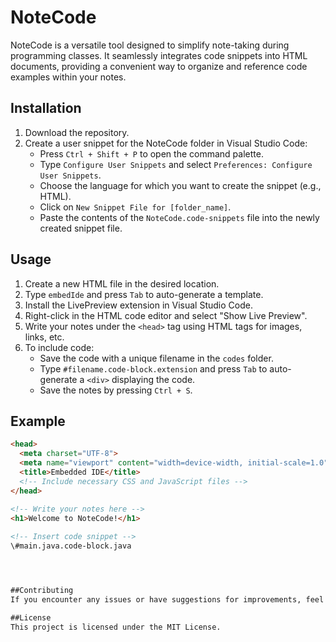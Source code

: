 # NoteCode

NoteCode is a versatile tool designed to simplify note-taking during programming classes. It seamlessly integrates code snippets into HTML documents, providing a convenient way to organize and reference code examples within your notes.

## Installation

1. Download the repository.
2. Create a user snippet for the NoteCode folder in Visual Studio Code:
   - Press `Ctrl + Shift + P` to open the command palette.
   - Type `Configure User Snippets` and select `Preferences: Configure User Snippets`.
   - Choose the language for which you want to create the snippet (e.g., HTML).
   - Click on `New Snippet File for [folder_name]`.
   - Paste the contents of the `NoteCode.code-snippets` file into the newly created snippet file.
   
## Usage

1. Create a new HTML file in the desired location.
2. Type `embedIde` and press `Tab` to auto-generate a template.
3. Install the LivePreview extension in Visual Studio Code.
4. Right-click in the HTML code editor and select "Show Live Preview".
5. Write your notes under the `<head>` tag using HTML tags for images, links, etc.
6. To include code:
   - Save the code with a unique filename in the `codes` folder.
   - Type `#filename.code-block.extension` and press `Tab` to auto-generate a `<div>` displaying the code.
   - Save the notes by pressing `Ctrl + S`.

## Example

```html
<head>
  <meta charset="UTF-8">
  <meta name="viewport" content="width=device-width, initial-scale=1.0">
  <title>Embedded IDE</title>
  <!-- Include necessary CSS and JavaScript files -->
</head>

<!-- Write your notes here -->
<h1>Welcome to NoteCode!</h1>
  
<!-- Insert code snippet -->
\#main.java.code-block.java




##Contributing
If you encounter any issues or have suggestions for improvements, feel free to contribute by submitting a pull request or opening an issue on GitHub.

##License
This project is licensed under the MIT License.